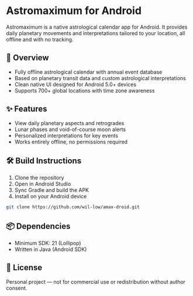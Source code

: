 # Astromaximum for Android

Astromaximum is a native astrological calendar app for Android. It provides daily planetary movements and interpretations tailored to your location, all offline and with no tracking.

## 🌠 Overview
- Fully offline astrological calendar with annual event database
- Based on planetary transit data and custom astrological interpretations
- Clean native UI designed for Android 5.0+ devices
- Supports 700+ global locations with time zone awareness

## ✨ Features
- View daily planetary aspects and retrogrades
- Lunar phases and void-of-course moon alerts
- Personalized interpretations for key events
- Works entirely offline, no permissions required

## 🛠 Build Instructions
1. Clone the repository
2. Open in Android Studio
3. Sync Gradle and build the APK
4. Install on your Android device

```bash
git clone https://github.com/wil-low/amax-droid.git
````

## 📦 Dependencies

* Minimum SDK: 21 (Lollipop)
* Written in Java (Android SDK)

## 📜 License

Personal project — not for commercial use or redistribution without author consent.

